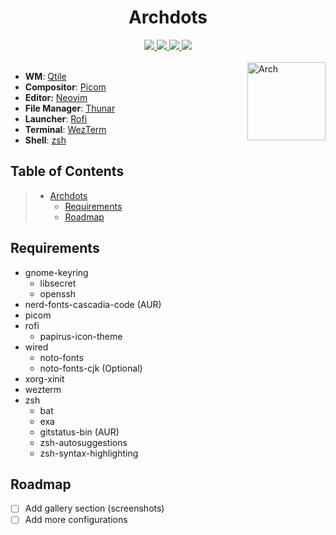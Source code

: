 <div align="center">
  <h1>Archdots</h1>
  <a href="https://archlinux.org/download">
    <img src="https://img.shields.io/badge/Arch_Linux-x86__64-informational.svg?style=for-the-badge&logo=archlinux&color=b4befe&logoColor=cdd6f4&labelColor=1e1e2e" />
  </a>
  <a href="#archdots">
    <img src="https://img.shields.io/github/repo-size/jx11r/archdots?style=for-the-badge&logo=gitbook&color=f2cdcd&logoColor=cdd6f4&labelColor=1e1e2e" />
  </a>
  <a href="https://github.com/jx11r/archdots/stargazers">
    <img src="https://img.shields.io/github/stars/jx11r/archdots?style=for-the-badge&logo=starship&color=94e2d5&logoColor=cdd6f4&labelColor=1e1e2e" />
  </a>
  <a href="https://github.com/jx11r/archdots/blob/main/LICENSE">
    <img src="https://img.shields.io/static/v1.svg?style=for-the-badge&color=cba6f7&labelColor=1e1e2e&label=License&message=GPL-3.0" />
  </a>
</div><br>

<a href="https://archlinux.org">
  <img align="right" height="125" alt="Arch" src="https://upload.wikimedia.org/wikipedia/commons/a/a5/Archlinux-icon-crystal-64.svg" />
</a>

+ **WM**: [Qtile](https://github.com/jx11r/qtile)
+ **Compositor**: [Picom](https://github.com/yshui/picom)
+ **Editor:** [Neovim](https://github.com/neovim/neovim)
+ **File Manager**: [Thunar](https://gitlab.xfce.org/xfce/thunar)
+ **Launcher**: [Rofi](https://github.com/davatorium/rofi)
+ **Terminal**: [WezTerm](https://github.com/wez/wezterm)
+ **Shell**: [zsh](https://sourceforge.net/p/zsh/code/)

## Table of Contents
> - [Archdots](#archdots)
>   - [Requirements](#requirements)
>   - [Roadmap](#roadmap)

## Requirements
- gnome-keyring
  - libsecret
  - openssh
- nerd-fonts-cascadia-code (AUR)
- picom
- rofi
  - papirus-icon-theme
- wired
  - noto-fonts
  - noto-fonts-cjk (Optional)
- xorg-xinit
- wezterm
- zsh
  - bat
  - exa
  - gitstatus-bin (AUR)
  - zsh-autosuggestions
  - zsh-syntax-highlighting

## Roadmap
- [ ] Add gallery section (screenshots)
- [ ] Add more configurations

